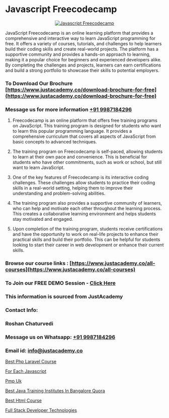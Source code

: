 # Javascript Freecodecamp

<p align="center">
  <a href="https://justacademy.co/course-detail/javascript-training">
    <img src="https://justacademy.co/storage2/course_image/1676636853_course_image.webp" alt="Javascript Freecodecamp">
  </a>
</p>


JavaScript Freecodecamp is an online learning platform that provides a comprehensive and interactive way to learn JavaScript programming for free. It offers a variety of courses, tutorials, and challenges to help learners build their coding skills and create real-world projects. The platform has a supportive community and provides a hands-on approach to learning, making it a popular choice for beginners and experienced developers alike. By completing the challenges and projects, learners can earn certifications and build a strong portfolio to showcase their skills to potential employers. 
### To Download Our Brochure [https://www.justacademy.co/download-brochure-for-free](https://www.justacademy.co/download-brochure-for-free)
### Message us for more information [+91 9987184296](https://api.whatsapp.com/send?phone=919987184296)
1) Freecodecamp is an online platform that offers free training programs on JavaScript. 
    This training program is designed for students who want to learn this popular programming language.
    It provides a comprehensive curriculum that covers all aspects of JavaScript from basic concepts to advanced techniques.

2) The training program on Freecodecamp is self-paced, allowing students to learn at their own pace and convenience. 
    This is beneficial for students who have other commitments, such as work or school, but still want to learn JavaScript.

3) One of the key features of Freecodecamp is its interactive coding challenges. 
    These challenges allow students to practice their coding skills in a real-world setting, helping them to improve their understanding and problem-solving abilities.

4) The training program also provides a supportive community of learners, who can help and motivate each other throughout the learning process. 
    This creates a collaborative learning environment and helps students stay motivated and engaged.

5) Upon completion of the training program, students receive certifications and have the opportunity to work on real-life projects to enhance their practical skills and build their portfolio. 
    This can be helpful for students looking to start their career in web development or enhance their current skills.

### Browse our course links : [https://www.justacademy.co/all-courses](https://www.justacademy.co/all-courses) 
### To Join our FREE DEMO Session - [Click Here](https://www.justacademy.co/register-for-course-demo)


### This information is sourced from JustAcademy
### Contact Info:
### Roshan Chaturvedi
### Message us on Whatsapp: [+91 9987184296](https://api.whatsapp.com/send?phone=919987184296)
### Email id: [info@justacademy.co](mailto:info@justacademy.co)
                
[Best Php Laravel Course](https://www.linkedin.com/pulse/best-php-laravel-course-software-training-mountain-view-l7nlf?trackingId=e8TvUw8yEvMM26G2pbgvHw%3D%3D&lipi=urn%3Ali%3Apage%3Ad_flagship3_company_admin%3BLLr0XlPoQRKsrZpjwzzNmQ%3D%3D)

[For Each Javascript](https://www.linkedin.com/pulse/each-javascript-justacademy-coimbatore-jo7ye?trackingId=ZxaaSh1%2F%2FTj%2F14dwHgPetw%3D%3D&lipi=urn%3Ali%3Apage%3Ad_flagship3_company_admin%3B7mNmKz24Tx%2BfRDkV0HwLig%3D%3D)

[Pmp Uk](https://medium.com/@negishivu99/pmp-uk-0365dac28297)

[Best Java Training Institutes In Bangalore Quora](https://medium.com/@mahi3106/best-java-training-institutes-in-bangalore-quora-a17b9eae78ef)

[Best Html Course](https://justacademyin.github.io/justacademy/best-html-course)

[Full Stack Developer Technologies](https://justacademyin.github.io/justacademy/full-stack-developer-technologies)

